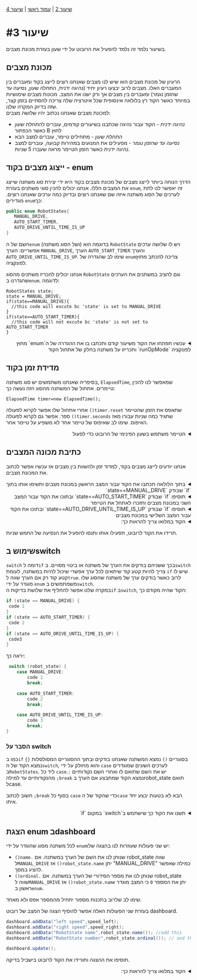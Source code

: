  [שיעור 2](https://github.com/adiaviad/thunderbolts-software-training/tree/lesson-2) | [עמוד ראשי](https://github.com/adiaviad/thunderbolts-software-training/blob/main/README.md) | [שיעור 4](https://github.com/adiaviad/thunderbolts-software-training/tree/lesson-4) 

# שיעור #3 
בשיעור נלמד זה נלמד להפעיל את הרובוט על ידי שעון בעזרת מכונת מצבים.  
## מכונת מצבים 
הרעיון של מכונת מצבים הוא שיש לנו מצבים שאנחנו רוצים לייצג בקוד ומעברים בין המעברים האלו. מצבים לרוב יבצעו רעיון יחיד (נהיגה ידנית, התחלה שעון, נסיעה עד שהזמן נגמר) ומעברים בין מצבים אך ורק ישנו את המצב. מכונות מצבים שימושיות במיוחד כאשר הקוד רץ בלולאה אינסופית שכל איטרציה שלה צריכה להסתיים בזמן קצר, שזה בדיוק המקרה שלנו.  
למכונת מצבים שאנחנו נכתוב יהיו שלושה מצבים:  
  * *נהיגה ידנית* - הקוד עבור נהיגה שכתבנו בשיעורים קודמים, עוברים ל*התחלת שעון* כאשר הכפתור B לחוץ  
  * *התחלת שעון* - מתחילים טיימר, עוברים למצב הבא   
  * *נסיעה עד שהזמן נגמר* - מפעילים את המנועים במהירות קבועה, עוברים למצב *נהיגה ידנית* כאשר הזמן הטיימר מראה שעברו 5 שניות.
## ייצוג מצבים בקוד - enum
   הדרך הנוחה ביותר לייצג מצבים של מכונת מצבים בקוד היא ידי יצירת סוג משתנה שייצג את המצבים הללו. אנחנו יכולים להכין סוגי משתנים בעזרת `enum`, זה יאפשר לנו לתת לערכים של הסוג משתנה איזה שם שאנחנו רוצים ובדיוק כמה ערכים שאנחנו רוצים. מגדירים `enum`כך:  

     
```java
public enum RobotStates{
   MANUAL_DRIVE,
   AUTO_START_TIMER,
   AUTO_DRIVE_UNTIL_TIME_IS_UP
} 
```  
<!-- בשורה למטה כתוב "ערך" ללפני כל ערך כדי שפסיקים התנהגו טוב ויהיו מימין  לשמאל-->
השם של ה`enum` (ושל הסוג משתנה) בדוגמה הוא `RobotState` ויש לו שלושה ערכים אפשריים: הערך `MANUAL_DRIVE`, הערך `AUTO_START_TIMER` והערך `AUTO_DRIVE_UNTIL_TIME_IS_UP`. שימו לב שהגדרה של `enum`צריכה להכתב מחוץ לפונקציה.   

    
אנחנו יכולים להכריז משתנים מהסוג `RobotState` וגם להציב במשתנים את הערכים שהגדרנו ב`enum`. לדוגמה:  
```
RobotStates state;
state = MANUAL_DRIVE;
if(state==MANUAL_DRIVE){
  //this code will excute bc 'state' is set to MANUAL_DRIVE
}
if(state==AUTO_START_TIMER){
  //this code will not excute bc 'state' is not set to AUTO_START_TIMER
}
```  
<!---
  עכשיו תפתחו את הקוד משיעור קודם ותכתבו בו את ההגדרה של ה`enum` מחוץ לפונקציה `runOpMode` ותכריזו על משתנה בחלק של אתחול הקוד
-->

<details>
<summary dir="rtl">עכשיו תפתחו את הקוד משיעור קודם ותכתבו בו את ההגדרה של ה`enum` מחוץ לפונקציה `runOpMode` ותכריזו על משתנה בחלק של אתחול הקוד</summary>  
    
```java  
public class Drive extends LinearOpMode {
    public enum RobotStates{
        MANUAL_DRIVE,
        AUTO_START_TIMER,
        AUTO_DRIVE_UNTIL_TIME_IS_UP;
    } 
    @Override
    public void runOpMode()  {
        RobotStates robot_state=RobotStates.MANUAL_DRIVE;
        ...
        waitForStart();

```  
</details>  

 ## מדידת זמן בקוד  
  בסיפריה שאנחנו משתמשים יש סוג משתנה, `ElapsedTime`, שמאפשר לנו להכין טיימרים. אתחול של המשתנה מהסוג הזה נעשה כך:  
  
  `ElapsedTime timer=new ElapsedTime();`  
  
  אחרי אתחול שלו אפשר לקרוא לפעולה `()timer.reset` שתאפס את הזמן שהטיימר ספר. אפשר גם לקרוא לפעולה `()timer.seconds` שתגיד כמה שניות עבורו מאז האיפוס. שימו לב שאיפוס של טיימר אחד לא משפיע על טיימר אחר.  
<details>
<summary dir="rtl">הטיימר משתמש בשעון הפינימי של  הרובוט כדי לפעול</summary>  
 
 בכל המחשבים (הרובוט מופעל על ידי מחשב קטן) יש שעון פנימי שסופר מעלה כל עוד המחשב יש חשמל.  שכאשר רוצים להתחיל למדוד זמן בקוד שומרים את הערך של השעון. כאשר רוצים לבדוק כמה זמן עבר פשוט מחסרים בין הערך העדכני של השעון והערך השמור בתחילת המדידה. `ElapsedTime` עובד בדיוק כך אבל נותן לפעולות שם כדי שיהיה קל יותר להבין (וגם המרה נוחה בין ננו-שניות ושניות)
</details>  
  
 ## כתיבת מכונה המצבים  
 אנחנו יודעים לייצג מצבים בקוד, למדוד זמן ולהשוות בין מצבים אז עכשיו אפשר לכתוב את המכונת מצבים.  
 <!---
   בתוך הלולאה תכתבו את הקוד עבור המצב הראשון במכונת מצבים ותשימו אותו בתוך `if` שבודק `state==MANUAL_DRIVE`  
-->

<details>
<summary dir="rtl"> בתוך הלולאה תכתבו את הקוד עבור המצב הראשון במכונת מצבים ותשימו אותו בתוך `if` שבודק `state==MANUAL_DRIVE`    </summary>  
    
```java  
if(state==MANUAL_DRIVE){
   speed_left=-gamepad1.left_stick_y;
   speed_right=gamepad1.right_stick_y;
   
   left_motor.setPower(speed_left);
   right_motor.setPower(speed_right);
   
   if(gamepad1.b){
       robot_state=RobotStates.AUTO_START_TIMER;
   }
}
```  
</details>  

 
 <!---
      תוסיפו `if` שבודק `state==AUTO_START_TIMER` ובתוכו את הקוד עבור המצב השני במכונת מצבים ותזכרו לאתחל את הטיימר  
-->

<details>
<summary dir="rtl">   תוסיפו `if` שבודק `state==AUTO_START_TIMER` ובתוכו את הקוד עבור המצב השני במכונת מצבים ותזכרו לאתחל את הטיימר     </summary>  
    
```java  
if(state==AUTO_START_TIMER){
   timer.reset();
   robot_state=RobotStates.AUTO_DRIVE_UNTIL_TIME_IS_UP;
}
```  
</details>  

  
 <!---
      תוסיפו `if` שבודק `state==AUTO_DRIVE_UNTIL_TIME_IS_UP` ובתוכו את הקוד עבור המצב השלישי במכונת מצבים   
-->

<details>
<summary dir="rtl">    תוסיפו `if` שבודק `state==AUTO_DRIVE_UNTIL_TIME_IS_UP` ובתוכו את הקוד עבור המצב השלישי במכונת מצבים      </summary>  
    
```java  
if(state==AUTO_DRIVE_UNTIL_TIME_IS_UP){
  left_motor.setPower(0.5);
  right_motor.setPower(0.5);
  
  if(timer.seconds()>5) {
     robot_state = RobotStates.MANUAL_DRIVE;
  }
}
```  
</details>  
 
 <details>
<summary dir="rtl">  
  הקוד במלואו צריך להראות כך:       </summary>  
    
```java  
public class TankDrive extends LinearOpMode {
    public enum RobotStates {
        MANUAL_DRIVE,
        AUTO_START_TIMER,
        AUTO_DRIVE_UNTIL_TIME_IS_UP
    }

    @Override
    public void runOpMode() {

        DcMotor left_motor;
        DcMotor right_motor;
        float speed_left;
        float speed_right;
        boolean slow_robot;

        RobotStates robot_state = RobotStates.MANUAL_DRIVE;
        ElapsedTime timer = new ElapsedTime();

        left_motor = hardwareMap.dcMotor.get("1");
        right_motor = hardwareMap.dcMotor.get("2");

        left_motor.setMode(RUN_WITHOUT_ENCODER);
        right_motor.setMode(RUN_WITHOUT_ENCODER);

        left_motor.setDirection(FORWARD);
        right_motor.setDirection(REVERSE);

        waitForStart();
        while (opModeIsActive()) {
            if (state == MANUAL_DRIVE) {
                speed_left = -gamepad1.left_stick_y;
                speed_right = gamepad1.right_stick_y;

                left_motor.setPower(speed_left);
                right_motor.setPower(speed_right);

                if (gamepad1.b) {
                    robot_state = RobotStates.AUTO_START_TIMER;
                }
            }
            if (state == AUTO_START_TIMER) {
                timer.reset();
                robot_state = RobotStates.AUTO_DRIVE_UNTIL_TIME_IS_UP;
            }
            if (state == AUTO_DRIVE_UNTIL_TIME_IS_UP) {
                left_motor.setPower(0.5);
                right_motor.setPower(0.5);

                if (timer.seconds() > 5) {
                    robot_state = RobotStates.MANUAL_DRIVE;
                }
            }
            dashboard.addData("left speed",speed_left);
            dashboard.addData("right speed",speed_right);
            
            dashboard.update();
        }
    }
}
```  
</details>  
 
 תרידו את הקוד לרובוט, תפעילו אותו ותנסו להפעיל את הנסיעה של החמש שניות.  
 
## שימוש בswitch  
‏`switch` דומה ל`if` בכך ששניהם בודקים את הערך של משתנה או ביטוי מסויים. ב`switch` צריך להיות קטע קוד שיתאים לכל ערך אפשרי שיכול להיות במשתנה, לעומת `if` שיש לו קטע קוד רק אם הערך שווה ל`true`. לרוב כאשר בודקים ערך של משתנה שהסוג שלו מוגדר על ידי `enum` משמתמשים ב`switch`.  
 במקרה שלנו אפשר להחליף את שלושת בדיקות ה`if` ב`switch`, הקוד שהיה מקודם כך:  
 ```java
if (state == MANUAL_DRIVE) {
  code 1
}
if (state == AUTO_START_TIMER) {
  code 2
}
if (state == AUTO_DRIVE_UNTIL_TIME_IS_UP) {
  code3
}
```
 יראה כך:  
```java
 switch (robot_state) {
    case MANUAL_DRIVE:
        code 1
        break;

    case AUTO_START_TIMER:
        code 2
        break;

    case AUTO_DRIVE_UNTIL_TIME_IS_UP:
        code 3
        break;
}
```

### הסבר על switch
 כמו ב`if` בסוגריים `()` נמצא המשתנה שאנחנו בודקים ובתוך ההסוגריים המסולסלות `{}` נמצא הקוד של ה`switch`, והוא מחולק על ידי `case` לערכים השונים שמוגדרים ב`RobotStates`. ליד כל `case`יש את השם שתואם לו ואחרי השם נקודותיים `:`. מהנקודותיים עד למילה `;break` נמצא הקוד שמתבצע אם הערך בrobot_state תואם לcase.  
 
 חשוב לכתוב `;break` בסוף כל `case` כדי שהקוד של ה`case` הבא לא בטעות יבצע יחד איתו.  
 <!---
   תשנו את הקוד כך שישתמש ב`switch` במקום `if` 
 -->

<details>
<summary dir="rtl">  תשנו את הקוד כך שישתמש ב`switch` במקום `if`  </summary>  
    
```java  
while (opModeIsActive()){ 
  switch (robot_state) {
      case MANUAL_DRIVE:
          speed_left=-gamepad1.left_stick_y;
          speed_right=gamepad1.right_stick_y;

          left_motor.setPower(speed_left);
          right_motor.setPower(speed_right);

          if(gamepad1.b){
              robot_state=RobotStates.AUTO_START_TIMER;
          }
          break;

      case AUTO_START_TIMER:
          timer.reset();
          robot_state=RobotStates.AUTO_DRIVE_UNTIL_TIME_IS_UP;
          break;

      case AUTO_DRIVE_UNTIL_TIME_IS_UP:
          left_motor.setPower(0.5);
          right_motor.setPower(0.5);

          if(timer.seconds()>5) {
              robot_state = RobotStates.MANUAL_DRIVE;
          }
          break;
  }
 
  dashboard.addData("left speed",speed_left);
  dashboard.addData("right speed",speed_right);

  dashboard.update();
}

```  
</details>  

 ## הצגת enum בdashboard
 לכל משתנה מסוג שהוגדר על ידי `enum`יש שני פעולות שעוזרות לנו בהצגה שלו:
 * ‏`()name.` שנותן לנו את השם של הערך במשתנה. אם robot_state שווה ל`MANUAL_DRIVE` אז `()robot_state.name` יתן "MANUAL_DRIVE" כמילה שאפשר להציג במסך.
 * ‏`()ordinal.` שנותן לנו את מספר הסידורי של הערך במשתנה. אם robot_state שווה ל`MANUAL_DRIVE` אז `()robot_state.name` יתן את המספר `0` כי המצב מוגדר ראשון ב`enum`.

 שימו לב שלרוב בתכנות מספור יתחיל מהמספר אפס ולא מאחד.
     
   בעזרת שני הפעולות האלה אפשר להוסיף הצגה של המצב של רובוט dashboard.  
 ```java
 dashboard.addData("left speed",speed_left);
 dashboard.addData("right speed",speed_right);
 dashboard.addData("RobotState name",robot_state.name()); //add this 
 dashboard.addData("RobotState number",robot_state.ordinal()); // and this
 
 dashboard.update();
```
תוסיפו את ההצגה ותורידו את הקוד לרובוט בישביל בדיקה.  

   
 <details>
<summary dir="rtl">  
  הקוד במלואו צריך להראות כך:       </summary>  
    
```java  
@TeleOp(name = "tank drive")
public class Drive extends LinearOpMode {
    public enum RobotStates{
        MANUAL_DRIVE,
        AUTO_START_TIMER,
        AUTO_DRIVE_UNTIL_TIME_IS_UP;
    } 
    @Override
    public void runOpMode()  {
        RobotStates robot_state=RobotStates.MANUAL_DRIVE;
        Telemetry dashboard=FtcDashboard.getInstance().getTelemetry();

        DcMotor left_motor;
        DcMotor right_motor;
        float speed_left=0;
        float speed_right=0;
        ElapsedTime timer=new ElapsedTime();

        left_motor = hardwareMap.dcMotor.get("1");
        right_motor = hardwareMap.dcMotor.get("2");

        left_motor.setMode(RUN_WITHOUT_ENCODER);
        right_motor.setMode(RUN_WITHOUT_ENCODER);

        left_motor.setDirection(FORWARD);
        right_motor.setDirection(REVERSE);

        waitForStart();
        while (opModeIsActive()){ 
            switch (robot_state) {
                case MANUAL_DRIVE:
                    speed_left=-gamepad1.left_stick_y;
                    speed_right=gamepad1.right_stick_y;

                    left_motor.setPower(speed_left);
                    right_motor.setPower(speed_right);

                    if(gamepad1.b){
                        robot_state=RobotStates.AUTO_START_TIMER;
                    }
                    break;

                case AUTO_START_TIMER:
                    timer.reset();
                    robot_state=RobotStates.AUTO_DRIVE_UNTIL_TIME_IS_UP;
                    break;

                case AUTO_DRIVE_UNTIL_TIME_IS_UP:
                    left_motor.setPower(0.5);
                    right_motor.setPower(0.5);

                    if(timer.seconds()>5) {
                        robot_state = RobotStates.MANUAL_DRIVE;
                    }
                    break;
            }
           
            dashboard.addData("left speed",speed_left);
            dashboard.addData("right speed",speed_right);
            dashboard.addData("RobotState name",robot_state.name());
            dashboard.addData("RobotState number",robot_state.ordinal());

            dashboard.update();
          
        }
    }
}

```  
</details>  
